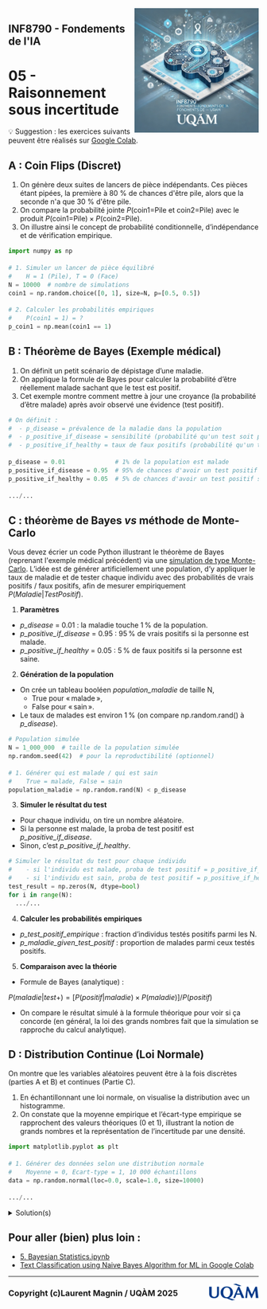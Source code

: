 <img style="float: right;" src="../../images/image_inf8790.png" alt="image_inf8790" width="250"/>

## INF8790 - Fondements de l'IA
# 05 - Raisonnement sous incertitude

:bulb: Suggestion : les exercices suivants peuvent être réalisés sur [Google Colab](https://colab.google).

## A : Coin Flips (Discret)
1.	On génère deux suites de lancers de pièce indépendants. Ces pièces étant pipées, la première à 80 % de chances d'être pile, alors que la seconde n'a que 30 % d'être pile.
1.	On compare la probabilité jointe $P(\text{coin1=Pile et coin2=Pile})$ avec le produit $P(\text{coin1=Pile}) \times P(\text{coin2=Pile})$.
1.	On illustre ainsi le concept de probabilité conditionnelle, d’indépendance et de vérification empirique.

```python
import numpy as np

# 1. Simuler un lancer de pièce équilibré
#    H = 1 (Pile), T = 0 (Face)
N = 10000  # nombre de simulations
coin1 = np.random.choice([0, 1], size=N, p=[0.5, 0.5])

# 2. Calculer les probabilités empiriques
#    P(coin1 = 1) = ?
p_coin1 = np.mean(coin1 == 1)
```

## B : Théorème de Bayes (Exemple médical)
1.	On définit un petit scénario de dépistage d’une maladie.
1.	On applique la formule de Bayes pour calculer la probabilité d’être réellement malade sachant que le test est positif.
1.	Cet exemple montre comment mettre à jour une croyance (la probabilité d’être malade) après avoir observé une évidence (test positif).

```python
# On définit :
#  - p_disease = prévalence de la maladie dans la population
#  - p_positive_if_disease = sensibilité (probabilité qu'un test soit positif si la personne est malade)
#  - p_positive_if_healthy = taux de faux positifs (probabilité qu'un test soit positif si la personne est saine)

p_disease = 0.01              # 1% de la population est malade
p_positive_if_disease = 0.95  # 95% de chances d'avoir un test positif si malade
p_positive_if_healthy = 0.05  # 5% de chances d'avoir un test positif si sain

.../...
```

## C : théorème de Bayes _vs_ méthode de Monte-Carlo

Vous devez écrier un code Python illustrant le théorème de Bayes (reprenant l'exemple médical précédent) via une [simulation de type Monte-Carlo](https://fr.wikipedia.org/wiki/Méthode_de_Monte-Carlo). L’idée est de générer artificiellement une population, d’y appliquer le taux de maladie et de tester chaque individu avec des probabilités de vrais positifs / faux positifs, afin de mesurer empiriquement $P(Maladie | Test Positif)$.

1.	**Paramètres**
-	_p_disease_ = 0.01 : la maladie touche 1 % de la population.
-	_p_positive_if_disease_ = 0.95 : 95 % de vrais positifs si la personne est malade.
-	_p_positive_if_healthy_ = 0.05 : 5 % de faux positifs si la personne est saine.
2.	**Génération de la population**
-	On crée un tableau booléen _population_maladie_ de taille N,
    - True pour « malade »,
    -	False pour « sain ».
-	Le taux de malades est environ 1 % (on compare np.random.rand() à _p_disease_).

```python
# Population simulée
N = 1_000_000  # taille de la population simulée
np.random.seed(42)  # pour la reproductibilité (optionnel)

# 1. Générer qui est malade / qui est sain
#    True = malade, False = sain
population_maladie = np.random.rand(N) < p_disease
```

3.	**Simuler le résultat du test**
- Pour chaque individu, on tire un nombre aléatoire.
- Si la personne est malade, la proba de test positif est _p_positive_if_disease_.
- Sinon, c’est _p_positive_if_healthy_.

```python
# Simuler le résultat du test pour chaque individu
#    - si l'individu est malade, proba de test positif = p_positive_if_disease
#    - si l'individu est sain, proba de test positif = p_positive_if_healthy
test_result = np.zeros(N, dtype=bool)
for i in range(N):
  .../...
````

4.	**Calculer les probabilités empiriques**
- _p_test_positif_empirique_ : fraction d’individus testés positifs parmi les N.
- _p_maladie_given_test_positif_ : proportion de malades parmi ceux testés positifs.
5.	**Comparaison avec la théorie**
- Formule de Bayes (analytique) :

$P(maladie | test+) = [P(positif | maladie) × P(maladie)] / P(positif)$
- On compare le résultat simulé à la formule théorique pour voir si ça concorde (en général, la loi des grands nombres fait que la simulation se rapproche du calcul analytique).

## D : Distribution Continue (Loi Normale)
On montre que les variables aléatoires peuvent être à la fois discrètes (parties A et B) et continues (Partie C).

1.	En échantillonnant une loi normale, on visualise la distribution avec un histogramme.
1.	On constate que la moyenne empirique et l’écart-type empirique se rapprochent des valeurs théoriques (0 et 1), illustrant la notion de grands nombres et la représentation de l’incertitude par une densité.

```python
import matplotlib.pyplot as plt

# 1. Générer des données selon une distribution normale
#    Moyenne = 0, Ecart-type = 1, 10 000 échantillons
data = np.random.normal(loc=0.0, scale=1.0, size=10000)

.../...
```

<details>
  <summary>Solution(s)</summary>
  <a href="https://colab.research.google.com/drive/1l6bG9qHchT7VsZ_9uocNJzlwzxjAc20p?usp=sharing">inf8790_probabilites.ipynb</a>
</details>


## Pour aller (bien) plus loin :
- [5. Bayesian Statistics.ipynb](https://colab.research.google.com/github/minireference/scipy2015_tutorial/blob/master/notebooks/5.%20Bayesian%20Statistics.ipynb)
- [Text Classification using Naive Bayes Algorithm for ML in Google Colab](https://medium.com/@sarakarim/text-classification-using-naive-bayes-algorithm-for-ml-in-google-colab-eea17a68c2d7)


--------------- 

<img style="float: right;" align="right" src="../../images/uqam.png" alt="uqàm" width="100"/>

### Copyright (c)Laurent Magnin / UQÀM 2025